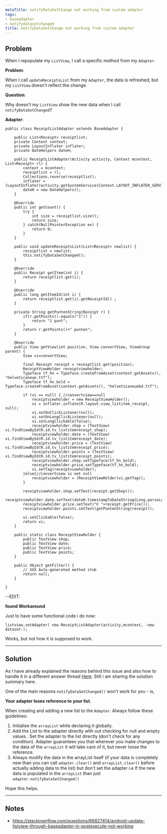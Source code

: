 ```yaml
---
metaTitle: notifyDataSetChange not working from custom adapter
tags:
- baseadapter
- notifydatasetchanged
title: notifyDataSetChange not working from custom adapter
---
```


## Problem

When I repopulate my `ListView`, I call a specific method from my `Adapter`.


**Problem**:


When I call `updateReceiptsList` from my `Adapter`, the data is refreshed, but my `ListView` doesn't reflect the change. 


**Question**:


Why doesn't my `ListView` show the new data when I call `notifyDataSetChanged`?


**Adapter**:



```
public class ReceiptListAdapter extends BaseAdapter {

    public List<Receipt> receiptlist;
    private Context context;
    private LayoutInflater inflater;
    private DateHelpers dateH;

    public ReceiptListAdapter(Activity activity, Context mcontext, List<Receipt> rl) {
        context = mcontext;
        receiptlist = rl;
        Collections.reverse(receiptlist);
        inflater = (LayoutInflater)activity.getSystemService(Context.LAYOUT_INFLATER_SERVICE);
        dateH = new DateHelpers();
    }

    @Override
    public int getCount() {
        try {
            int size = receiptlist.size();
            return size;
        } catch(NullPointerException ex) {
            return 0;
        }
    }

    public void updateReceiptsList(List<Receipt> newlist) {
        receiptlist = newlist;
        this.notifyDataSetChanged();
    }

    @Override
    public Receipt getItem(int i) {
        return receiptlist.get(i);
    }

    @Override
    public long getItemId(int i) {
        return receiptlist.get(i).getReceiptId() ;
    }

    private String getPuntenString(Receipt r) {
        if(r.getPoints().equals("1")) {
            return "1 punt";
        }
        return r.getPoints()+" punten";
    }

    @Override
    public View getView(int position, View convertView, ViewGroup parent) {
        View vi=convertView;

        final Receipt receipt = receiptlist.get(position);
        ReceiptViewHolder receiptviewholder;
        Typeface tf_hn = Typeface.createFromAsset(context.getAssets(), "helveticaneue.ttf");        
        Typeface tf_hn_bold = Typeface.createFromAsset(context.getAssets(), "helveticaneuebd.ttf");

        if (vi == null) { //convertview==null
            receiptviewholder = new ReceiptViewHolder();
            vi = inflater.inflate(R.layout.view_listitem_receipt, null);
            vi.setOnClickListener(null);
            vi.setOnLongClickListener(null);
            vi.setLongClickable(false);
            receiptviewholder.shop = (TextView) vi.findViewById(R.id.tv_listitemreceipt_shop);
            receiptviewholder.date = (TextView) vi.findViewById(R.id.tv_listitemreceipt_date);
            receiptviewholder.price = (TextView) vi.findViewById(R.id.tv_listitemreceipt_price);
            receiptviewholder.points = (TextView) vi.findViewById(R.id.tv_listitemreceipt_points);
            receiptviewholder.shop.setTypeface(tf_hn_bold);
            receiptviewholder.price.setTypeface(tf_hn_bold);
            vi.setTag(receiptviewholder);
        }else{//convertview is not null
            receiptviewholder = (ReceiptViewHolder)vi.getTag();
        }

        receiptviewholder.shop.setText(receipt.getShop());
        receiptviewholder.date.setText(dateH.timestampToDateString(Long.parseLong(receipt.getPurchaseDate())));
        receiptviewholder.price.setText("€ "+receipt.getPrice());
        receiptviewholder.points.setText(getPuntenString(receipt));

        vi.setClickable(false);
        return vi;
    }

    public static class ReceiptViewHolder {
        public TextView shop;
        public TextView date;
        public TextView price;
        public TextView points;
    }

    public Object getFilter() {
        // XXX Auto-generated method stub
        return null;
    }

}

```

--EDIT:


**found Workaround**


Just to have some functional code i do now:



```
listview.setAdapter( new ReceiptListAdapter(activity,mcontext, -new dataset-);

```

Works, but not how it is supposed to work.



---

## Solution

As I have already explained the reasons behind this issue and also how to handle it in a different answer thread [Here](https://stackoverflow.com/a/20479071/1084174). Still i am sharing the solution summary here.


One of the main reasons `notifyDataSetChanged()` won't work for you - is, 


**Your adapter loses reference to your list**. 


When creating and adding a new list to the `Adapter`. Always follow these guidelines: 


1. Initialise the `arrayList` while declaring it globally.
2. Add the List to the adapter directly with out checking for null and empty
values . Set the adapter to the list directly (don't check for any
condition). Adapter guarantees you that wherever you make
changes to the data of the `arrayList` it will take care of it, but never loose the
reference.
3. Always modify the data in the arrayList itself (if your data is completely new
than you can call `adapter.clear()` and `arrayList.clear()` before
actually adding data to the list) but don't set the adapter i.e If
the new data is populated in the `arrayList` than just
`adapter.notifyDataSetChanged()`


Hope this helps.



---

## Notes

- https://stackoverflow.com/questions/66827414/android-update-listview-through-baseadapter-in-postexecute-not-working
